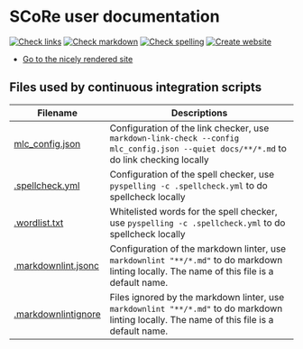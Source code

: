 # SCoRe user documentation

<!-- markdownlint-disable MD013 --><!-- Badges cannot be split up over lines, hence will break 80 characters per line -->

[![Check links](https://github.com/NBISweden/SCORe_user_doc/actions/workflows/check_links.yaml/badge.svg?branch=main)](https://github.com/NBISweden/SCORe_user_doc/actions/workflows/check_links.yaml)
[![Check markdown](https://github.com/NBISweden/SCORe_user_doc/actions/workflows/check_markdown.yaml/badge.svg?branch=main)](https://github.com/NBISweden/SCORe_user_doc/actions/workflows/check_markdown.yaml)
[![Check spelling](https://github.com/NBISweden/SCORe_user_doc/actions/workflows/check_spelling.yaml/badge.svg?branch=main)](https://github.com/NBISweden/SCORe_user_doc/actions/workflows/check_spelling.yaml)
[![Create website](https://github.com/NBISweden/SCORe_user_doc/actions/workflows/create_website.yaml/badge.svg?branch=main)](https://github.com/NBISweden/SCORe_user_doc/actions/workflows/create_website.yaml)

<!-- markdownlint-enable MD013 -->

- [Go to the nicely rendered site](https://NBISweden.github.io/SCORe_user_doc/)

## Files used by continuous integration scripts

<!-- markdownlint-disable MD013 --><!-- Tables cannot be split up over lines, hence will break 80 characters per line -->

Filename                              |Descriptions
--------------------------------------|--------------------------------------------------------------------------------------------------------------------------------------
[mlc_config.json](mlc_config.json)    |Configuration of the link checker, use `markdown-link-check --config mlc_config.json --quiet docs/**/*.md` to do link checking locally
[.spellcheck.yml](.spellcheck.yml)    |Configuration of the spell checker, use `pyspelling -c .spellcheck.yml` to do spellcheck locally
[.wordlist.txt](.wordlist.txt)        |Whitelisted words for the spell checker, use `pyspelling -c .spellcheck.yml` to do spellcheck locally
[.markdownlint.jsonc](.markdownlint.jsonc)|Configuration of the markdown linter, use `markdownlint "**/*.md"` to do markdown linting locally. The name of this file is a default name.
[.markdownlintignore](.markdownlintignore)|Files ignored by the markdown linter, use `markdownlint "**/*.md"` to do markdown linting locally. The name of this file is a default name.

<!-- markdownlint-enable MD013 -->

